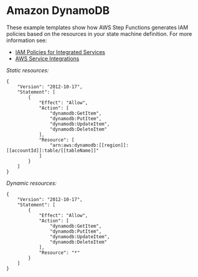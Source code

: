 # Amazon DynamoDB<a name="dynamo-iam"></a>

These example templates show how AWS Step Functions generates IAM policies based on the resources in your state machine definition\. For more information see:
+ [IAM Policies for Integrated Services](connectors-iam-templates.md)
+ [AWS Service Integrations](concepts-connectors.md)

*Static resources:*

```
{
    "Version": "2012-10-17",
    "Statement": [
        {
            "Effect": "Allow",
            "Action": [
                "dynamodb:GetItem",
                "dynamodb:PutItem",
                "dynamodb:UpdateItem",
                "dynamodb:DeleteItem"
            ],
            "Resource": [
                "arn:aws:dynamodb:[[region]]:[[accountId]]:table/[[tableName]]"
            ]
        }
    ]
}
```

*Dynamic resources:*

```
{
    "Version": "2012-10-17",
    "Statement": [
        {
            "Effect": "Allow",
            "Action": [
                "dynamodb:GetItem",
                "dynamodb:PutItem",
                "dynamodb:UpdateItem",
                "dynamodb:DeleteItem"
            ],
            "Resource": "*"
        }
    ]
}
```